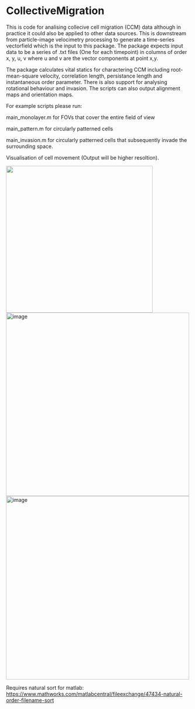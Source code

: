 # CollectiveMigration
This is code for analising collecive cell migration (CCM) data although in practice it could also be applied to other data sources. This is downstream from particle-image velocimetry processing to generate a time-series vectorfield which is the input to this package. The package expects input data to be a series of .txt files (One for each timepoint) in columns of order x, y, u, v where u and v are the vector components at point x,y.

The package calculates vital statics for charactering CCM including root-mean-square velocity, correlation length, persistance length and instantaneous order parameter. There is also support for analysing rotational behaviour and invasion. The scripts can also output alignment maps and orientation maps.

For example scripts please run:

main_monolayer.m for FOVs that cover the entire field of view

main_pattern.m for circularly patterned cells

main_invasion.m for circularly patterned cells that subsequently invade the surrounding space.

Visualisation of cell movement (Output will be higher resoltion).

<img src="https://user-images.githubusercontent.com/45679976/175018563-fde659dc-834b-4715-9932-359bd6986e54.gif" width="400">

<img width="500" alt="image" src="https://user-images.githubusercontent.com/45679976/179063506-2910ea34-1347-40d0-8395-047604e05d8a.png">
<img width="500" alt="image" src="https://user-images.githubusercontent.com/45679976/179063919-a298c64e-1734-4c9a-b026-a6e321b60e81.png">


Requires natural sort for matlab: https://www.mathworks.com/matlabcentral/fileexchange/47434-natural-order-filename-sort
